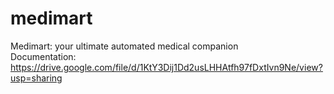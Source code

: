 # medimart
Medimart: your ultimate automated medical  companion <br/>
Documentation: https://drive.google.com/file/d/1KtY3Dij1Dd2usLHHAtfh97fDxtIvn9Ne/view?usp=sharing
